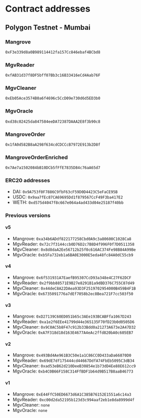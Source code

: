 # Contract addresses

## Polygon Testnet - Mumbai

### Mangrove

```
0xF3e339d8a0B989114412fa157Cc846ebaf4BCbd8
```

### MgvReader

```
0xfAB31d37f8DF5bff07Bb3c16B33416eCd4Aab76F
```

### MgvCleaner

```
0xEb05Ace3574B0a6f4696c5CcD09e730d6d5ED3b0
```

### MgvOracle

```
0xd38c02425da847584eeDA72387DAAA2E8f3b90c8
```

### MangroveOrder

```
0x1fA0d582B8aA298f634cdCDCCcB7972E913b2D8f
```

### MangroveOrderEnriched

```
0x7Ae7a1502084bB10DCb5fFfE7835D84c76aA65d7
```


### ERC20 addresses

* DAI: `0x9A753f0F7886C9fbF63cF59D0D4423C5eFaCE95B`
* USDC: `0x9aa7fEc87CA69695Dd1f879567CcF49F3ba417E2`
* WETH: `0xd575d4047f8c667e064a4ad433d04e25187f40bb`

### Previous versions

#### v5

* Mangrove: `0xa34b6ADdf822177258Cbd0A9c3a80600C1028Ca8`
* MgvReader: `0x72c7f3144ccb0D76D2c7B8D4f996F0f7D0511358`
* MgvCleaner: `0x8d8daA2Ee56712b25f0c616AC374Fe98B84A99Be`
* MgvOracle: `0xb5Fa732eb1a6BA0E3000E5eda48fc84A0dC55cb9`

#### v4

* Mangrove: `0x6f531931A7EaefB95307CcD93a348e4C27F62DCF`
* MgvReader: `0x2f9bb88571E9B27e8291B1a9dBD376C755C87d49`
* MgvCleaner: `0x44deC8A22DAea93D3F2519702954000B459B4F1B`
* MgvOracle: `0x6735091776a7dEf7058b2ec8Bea721F7cc503f50`

#### v3

* Mangrove: `0xD27139C60ED051b65c3AEe193BCABFfa1067D243`
* MgvReader: `0xa1e2f6EEe41799d44e365135F70fD23b0d0505D6`
* MgvCleaner: `0x9C0AC5b8F47c912b33Bdd0a21273A673e2A47D32`
* MgvOracle: `0xA7F318d18d163E4677A4eAc2ffd820bA0c605EB7`

#### v2

* Mangrove: `0x493Bd4Ae961B3C50e1a1C86CC0D433aDa66870D0`
* MgvReader: `0x69dE7df175444cd44667DdfA74FbEb5095C3dB34`
* MgvCleaner: `0xad53eB62d210DeeB30854e1b73dD4Ee88E612cc9`
* MgvOracle: `0xb4C0B66F158C314FfBDF1b64d9B517B8aaB46773`

#### v1

* Mangrove: `0xE44FfC50ED6673d6A1C385B76152E1551a6c14a3`
* MgvReader: `0xc00d2da52195b123d3c994aaf2eb1e8da8999d4f`
* MgvCleaner: `none`
* MgvOracle: `none`

